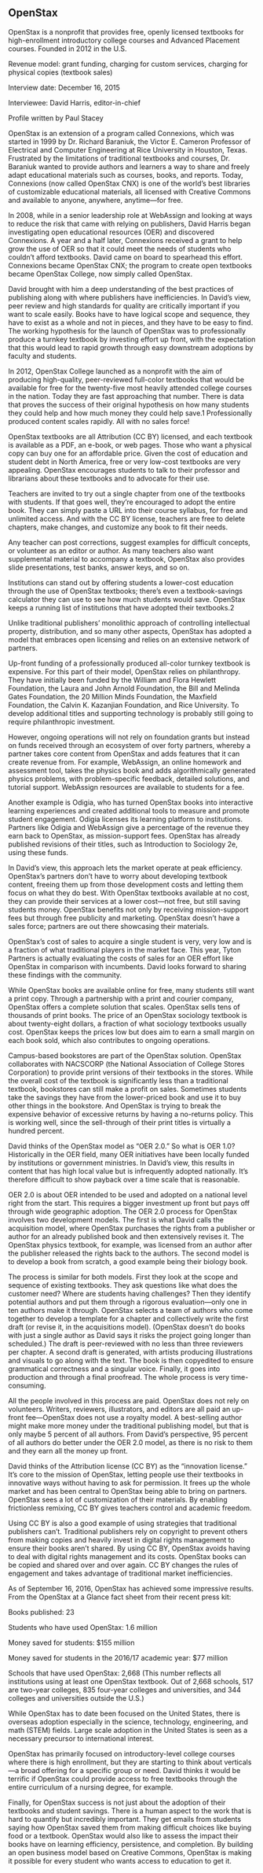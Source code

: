 ## OpenStax
OpenStax is a nonprofit that provides free, openly licensed textbooks for high-enrollment introductory college courses and Advanced Placement courses. Founded in 2012 in the U.S.

Revenue model: grant funding, charging for custom services, charging for physical copies (textbook sales)

Interview date: December 16, 2015

Interviewee: David Harris, editor-in-chief

Profile written by Paul Stacey

OpenStax is an extension of a program called Connexions, which was started in 1999 by Dr. Richard Baraniuk, the Victor E. Cameron Professor of Electrical and Computer Engineering at Rice University in Houston, Texas. Frustrated by the limitations of traditional textbooks and courses, Dr. Baraniuk wanted to provide authors and learners a way to share and freely adapt educational materials such as courses, books, and reports. Today, Connexions (now called OpenStax CNX) is one of the world’s best libraries of customizable educational materials, all licensed with Creative Commons and available to anyone, anywhere, anytime—for free.

In 2008, while in a senior leadership role at WebAssign and looking at ways to reduce the risk that came with relying on publishers, David Harris began investigating open educational resources (OER) and discovered Connexions. A year and a half later, Connexions received a grant to help grow the use of OER so that it could meet the needs of students who couldn’t afford textbooks. David came on board to spearhead this effort. Connexions became OpenStax CNX; the program to create open textbooks became OpenStax College, now simply called OpenStax.

David brought with him a deep understanding of the best practices of publishing along with where publishers have inefficiencies. In David’s view, peer review and high standards for quality are critically important if you want to scale easily. Books have to have logical scope and sequence, they have to exist as a whole and not in pieces, and they have to be easy to find. The working hypothesis for the launch of OpenStax was to professionally produce a turnkey textbook by investing effort up front, with the expectation that this would lead to rapid growth through easy downstream adoptions by faculty and students.

In 2012, OpenStax College launched as a nonprofit with the aim of producing high-quality, peer-reviewed full-color textbooks that would be available for free for the twenty-five most heavily attended college courses in the nation. Today they are fast approaching that number. There is data that proves the success of their original hypothesis on how many students they could help and how much money they could help save.1 Professionally produced content scales rapidly. All with no sales force!

OpenStax textbooks are all Attribution (CC BY) licensed, and each textbook is available as a PDF, an e-book, or web pages. Those who want a physical copy can buy one for an affordable price. Given the cost of education and student debt in North America, free or very low-cost textbooks are very appealing. OpenStax encourages students to talk to their professor and librarians about these textbooks and to advocate for their use.

Teachers are invited to try out a single chapter from one of the textbooks with students. If that goes well, they’re encouraged to adopt the entire book. They can simply paste a URL into their course syllabus, for free and unlimited access. And with the CC BY license, teachers are free to delete chapters, make changes, and customize any book to fit their needs.

Any teacher can post corrections, suggest examples for difficult concepts, or volunteer as an editor or author. As many teachers also want supplemental material to accompany a textbook, OpenStax also provides slide presentations, test banks, answer keys, and so on.

Institutions can stand out by offering students a lower-cost education through the use of OpenStax textbooks; there’s even a textbook-savings calculator they can use to see how much students would save. OpenStax keeps a running list of institutions that have adopted their textbooks.2

Unlike traditional publishers’ monolithic approach of controlling intellectual property, distribution, and so many other aspects, OpenStax has adopted a model that embraces open licensing and relies on an extensive network of partners.

Up-front funding of a professionally produced all-color turnkey textbook is expensive. For this part of their model, OpenStax relies on philanthropy. They have initially been funded by the William and Flora Hewlett Foundation, the Laura and John Arnold Foundation, the Bill and Melinda Gates Foundation, the 20 Million Minds Foundation, the Maxfield Foundation, the Calvin K. Kazanjian Foundation, and Rice University. To develop additional titles and supporting technology is probably still going to require philanthropic investment.

However, ongoing operations will not rely on foundation grants but instead on funds received through an ecosystem of over forty partners, whereby a partner takes core content from OpenStax and adds features that it can create revenue from. For example, WebAssign, an online homework and assessment tool, takes the physics book and adds algorithmically generated physics problems, with problem-specific feedback, detailed solutions, and tutorial support. WebAssign resources are available to students for a fee.

Another example is Odigia, who has turned OpenStax books into interactive learning experiences and created additional tools to measure and promote student engagement. Odigia licenses its learning platform to institutions. Partners like Odigia and WebAssign give a percentage of the revenue they earn back to OpenStax, as mission-support fees. OpenStax has already published revisions of their titles, such as Introduction to Sociology 2e, using these funds.

In David’s view, this approach lets the market operate at peak efficiency. OpenStax’s partners don’t have to worry about developing textbook content, freeing them up from those development costs and letting them focus on what they do best. With OpenStax textbooks available at no cost, they can provide their services at a lower cost—not free, but still saving students money. OpenStax benefits not only by receiving mission-support fees but through free publicity and marketing. OpenStax doesn’t have a sales force; partners are out there showcasing their materials.

OpenStax’s cost of sales to acquire a single student is very, very low and is a fraction of what traditional players in the market face. This year, Tyton Partners is actually evaluating the costs of sales for an OER effort like OpenStax in comparison with incumbents. David looks forward to sharing these findings with the community.

While OpenStax books are available online for free, many students still want a print copy. Through a partnership with a print and courier company, OpenStax offers a complete solution that scales. OpenStax sells tens of thousands of print books. The price of an OpenStax sociology textbook is about twenty-eight dollars, a fraction of what sociology textbooks usually cost. OpenStax keeps the prices low but does aim to earn a small margin on each book sold, which also contributes to ongoing operations.

Campus-based bookstores are part of the OpenStax solution. OpenStax collaborates with NACSCORP (the National Association of College Stores Corporation) to provide print versions of their textbooks in the stores. While the overall cost of the textbook is significantly less than a traditional textbook, bookstores can still make a profit on sales. Sometimes students take the savings they have from the lower-priced book and use it to buy other things in the bookstore. And OpenStax is trying to break the expensive behavior of excessive returns by having a no-returns policy. This is working well, since the sell-through of their print titles is virtually a hundred percent.

David thinks of the OpenStax model as “OER 2.0.” So what is OER 1.0? Historically in the OER field, many OER initiatives have been locally funded by institutions or government ministries. In David’s view, this results in content that has high local value but is infrequently adopted nationally. It’s therefore difficult to show payback over a time scale that is reasonable.

OER 2.0 is about OER intended to be used and adopted on a national level right from the start. This requires a bigger investment up front but pays off through wide geographic adoption. The OER 2.0 process for OpenStax involves two development models. The first is what David calls the acquisition model, where OpenStax purchases the rights from a publisher or author for an already published book and then extensively revises it. The OpenStax physics textbook, for example, was licensed from an author after the publisher released the rights back to the authors. The second model is to develop a book from scratch, a good example being their biology book.

The process is similar for both models. First they look at the scope and sequence of existing textbooks. They ask questions like what does the customer need? Where are students having challenges? Then they identify potential authors and put them through a rigorous evaluation—only one in ten authors make it through. OpenStax selects a team of authors who come together to develop a template for a chapter and collectively write the first draft (or revise it, in the acquisitions model). (OpenStax doesn’t do books with just a single author as David says it risks the project going longer than scheduled.) The draft is peer-reviewed with no less than three reviewers per chapter. A second draft is generated, with artists producing illustrations and visuals to go along with the text. The book is then copyedited to ensure grammatical correctness and a singular voice. Finally, it goes into production and through a final proofread. The whole process is very time-consuming.

All the people involved in this process are paid. OpenStax does not rely on volunteers. Writers, reviewers, illustrators, and editors are all paid an up-front fee—OpenStax does not use a royalty model. A best-selling author might make more money under the traditional publishing model, but that is only maybe 5 percent of all authors. From David’s perspective, 95 percent of all authors do better under the OER 2.0 model, as there is no risk to them and they earn all the money up front.

David thinks of the Attribution license (CC BY) as the “innovation license.” It’s core to the mission of OpenStax, letting people use their textbooks in innovative ways without having to ask for permission. It frees up the whole market and has been central to OpenStax being able to bring on partners. OpenStax sees a lot of customization of their materials. By enabling frictionless remixing, CC BY gives teachers control and academic freedom.

Using CC BY is also a good example of using strategies that traditional publishers can’t. Traditional publishers rely on copyright to prevent others from making copies and heavily invest in digital rights management to ensure their books aren’t shared. By using CC BY, OpenStax avoids having to deal with digital rights management and its costs. OpenStax books can be copied and shared over and over again. CC BY changes the rules of engagement and takes advantage of traditional market inefficiencies.

As of September 16, 2016, OpenStax has achieved some impressive results. From the OpenStax at a Glance fact sheet from their recent press kit:

Books published: 23

Students who have used OpenStax: 1.6 million

Money saved for students: $155 million

Money saved for students in the 2016/17 academic year: $77 million

Schools that have used OpenStax: 2,668 (This number reflects all institutions using at least one OpenStax textbook. Out of 2,668 schools, 517 are two-year colleges, 835 four-year colleges and universities, and 344 colleges and universities outside the U.S.)

While OpenStax has to date been focused on the United States, there is overseas adoption especially in the science, technology, engineering, and math (STEM) fields. Large scale adoption in the United States is seen as a necessary precursor to international interest.

OpenStax has primarily focused on introductory-level college courses where there is high enrollment, but they are starting to think about verticals—a broad offering for a specific group or need. David thinks it would be terrific if OpenStax could provide access to free textbooks through the entire curriculum of a nursing degree, for example.

Finally, for OpenStax success is not just about the adoption of their textbooks and student savings. There is a human aspect to the work that is hard to quantify but incredibly important. They get emails from students saying how OpenStax saved them from making difficult choices like buying food or a textbook. OpenStax would also like to assess the impact their books have on learning efficiency, persistence, and completion. By building an open business model based on Creative Commons, OpenStax is making it possible for every student who wants access to education to get it.
